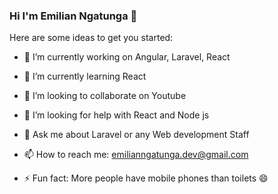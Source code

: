 ### Hi I'm Emilian Ngatunga 👋

Here are some ideas to get you started:

- 🔭 I’m currently working on Angular, Laravel, React
- 🌱 I’m currently learning React
- 👯 I’m looking to collaborate on Youtube
- 🤔 I’m looking for help with React and Node js
- 💬 Ask me about Laravel or any Web development Staff

- 📫 How to reach me: emilianngatunga.dev@gmail.com 
- ⚡ Fun fact: More people have mobile phones than toilets 😄

